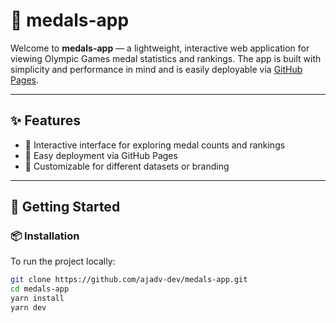# 🏅 medals-app

Welcome to **medals-app** — a lightweight, interactive web application for viewing Olympic Games medal statistics and rankings. The app is built with simplicity and performance in mind and is easily deployable via [GitHub Pages](https://ajadv-dev.github.io/medals-app/).

---

## ✨ Features

- 🧭 Interactive interface for exploring medal counts and rankings
- 🚀 Easy deployment via GitHub Pages
- 🔧 Customizable for different datasets or branding

---

## 🚀 Getting Started

### 📦 Installation

To run the project locally:

```bash
git clone https://github.com/ajadv-dev/medals-app.git
cd medals-app
yarn install
yarn dev
